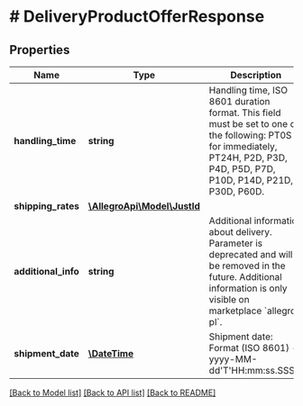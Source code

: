 # # DeliveryProductOfferResponse

## Properties

Name | Type | Description | Notes
------------ | ------------- | ------------- | -------------
**handling_time** | **string** | Handling time, ISO 8601 duration format. This field must be set to one of the following: PT0S for immediately, PT24H, P2D, P3D, P4D, P5D, P7D, P10D, P14D, P21D, P30D, P60D. | [optional]
**shipping_rates** | [**\AllegroApi\Model\JustId**](JustId.md) |  | [optional]
**additional_info** | **string** | Additional information about delivery. Parameter is deprecated and will be removed in the future. Additional information is only visible on marketplace &#x60;allegro-pl&#x60;. | [optional]
**shipment_date** | [**\DateTime**](\DateTime.md) | Shipment date: Format (ISO 8601) - yyyy-MM-dd&#39;T&#39;HH:mm:ss.SSSZ. | [optional]

[[Back to Model list]](../../README.md#models) [[Back to API list]](../../README.md#endpoints) [[Back to README]](../../README.md)
